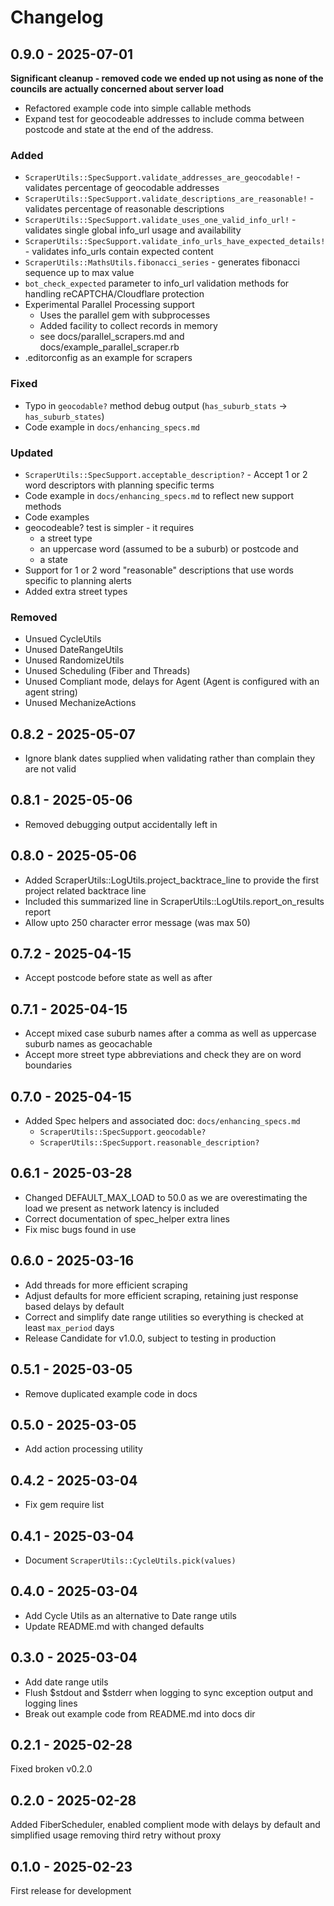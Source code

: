 # Changelog

## 0.9.0 - 2025-07-01

**Significant cleanup - removed code we ended up not using as none of the councils are actually concerned about server load**

* Refactored example code into simple callable methods
* Expand test for geocodeable addresses to include comma between postcode and state at the end of the address.

### Added
- `ScraperUtils::SpecSupport.validate_addresses_are_geocodable!` - validates percentage of geocodable addresses
- `ScraperUtils::SpecSupport.validate_descriptions_are_reasonable!` - validates percentage of reasonable descriptions
- `ScraperUtils::SpecSupport.validate_uses_one_valid_info_url!` - validates single global info_url usage and availability
- `ScraperUtils::SpecSupport.validate_info_urls_have_expected_details!` - validates info_urls contain expected content
- `ScraperUtils::MathsUtils.fibonacci_series` - generates fibonacci sequence up to max value
- `bot_check_expected` parameter to info_url validation methods for handling reCAPTCHA/Cloudflare protection
- Experimental Parallel Processing support
  - Uses the parallel gem with subprocesses
  - Added facility to collect records in memory
  - see docs/parallel_scrapers.md and docs/example_parallel_scraper.rb
- .editorconfig as an example for scrapers

### Fixed
- Typo in `geocodable?` method debug output (`has_suburb_stats` → `has_suburb_states`)
- Code example in `docs/enhancing_specs.md`

### Updated
- `ScraperUtils::SpecSupport.acceptable_description?` - Accept 1 or 2 word descriptors with planning specific terms
- Code example in `docs/enhancing_specs.md` to reflect new support methods
- Code examples
- geocodeable? test is simpler - it requires
  - a street type
  - an uppercase word (assumed to be a suburb) or postcode and
  - a state
- Support for 1 or 2 word "reasonable" descriptions that use words specific to planning alerts
- Added extra street types

### Removed
- Unsued CycleUtils
- Unused DateRangeUtils
- Unused RandomizeUtils
- Unused Scheduling (Fiber and Threads)
- Unused Compliant mode, delays for Agent (Agent is configured with an agent string)
- Unused MechanizeActions

## 0.8.2 - 2025-05-07

* Ignore blank dates supplied when validating rather than complain they are not valid

## 0.8.1 - 2025-05-06

* Removed debugging output accidentally left in

## 0.8.0 - 2025-05-06

* Added ScraperUtils::LogUtils.project_backtrace_line to provide the first project related backtrace line
* Included this summarized line in ScraperUtils::LogUtils.report_on_results report
* Allow upto 250 character error message (was max 50)

## 0.7.2 - 2025-04-15

* Accept postcode before state as well as after

## 0.7.1 - 2025-04-15

* Accept mixed case suburb names after a comma as well as uppercase suburb names as geocachable
* Accept more street type abbreviations and check they are on word boundaries

## 0.7.0 - 2025-04-15

* Added Spec helpers and associated doc: `docs/enhancing_specs.md`
  * `ScraperUtils::SpecSupport.geocodable?`
  * `ScraperUtils::SpecSupport.reasonable_description?`

## 0.6.1 - 2025-03-28

* Changed DEFAULT_MAX_LOAD to 50.0 as we are overestimating the load we present as network latency is included
* Correct documentation of spec_helper extra lines
* Fix misc bugs found in use

## 0.6.0 - 2025-03-16

* Add threads for more efficient scraping
* Adjust defaults for more efficient scraping, retaining just response based delays by default
* Correct and simplify date range utilities so everything is checked at least `max_period` days
* Release Candidate for v1.0.0, subject to testing in production

## 0.5.1 - 2025-03-05

* Remove duplicated example code in docs

## 0.5.0 - 2025-03-05

* Add action processing utility

## 0.4.2 - 2025-03-04

* Fix gem require list

## 0.4.1 - 2025-03-04

* Document `ScraperUtils::CycleUtils.pick(values)`

## 0.4.0 - 2025-03-04

* Add Cycle Utils as an alternative to Date range utils
* Update README.md with changed defaults

## 0.3.0 - 2025-03-04

* Add date range utils
* Flush $stdout and $stderr when logging to sync exception output and logging lines
* Break out example code from README.md into docs dir

## 0.2.1 - 2025-02-28

Fixed broken v0.2.0

## 0.2.0 - 2025-02-28

Added FiberScheduler, enabled complient mode with delays by default and simplified usage removing third retry without proxy

## 0.1.0 - 2025-02-23

First release for development


